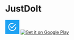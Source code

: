 # JustDoIt

<img src='https://github.com/DevKazonovic/JustDoIt/blob/653e246c2b8d0e8daf7c96e1a9ae678b9dfe54d5/app/src/main/ic_launcher-playstore.png' alt='Just Do It : Simple To-Do List with Reminders' height='45' /> 


<a href='https://play.google.com/store/apps/details?id=com.devkazonovic.projects.doit'>
   <img src='https://simplemobiletools.com/assets/images/google-play.png' alt='Get it on Google Play' height='45' />
</a>
</br>

